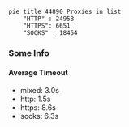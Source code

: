 
```mermaid
pie title 44890 Proxies in list
    "HTTP" : 24958
    "HTTPS": 6651
    "SOCKS" : 18454
```

### Some Info
#### Average Timeout

- mixed: 3.0s
- http: 1.5s
- https: 8.6s
- socks: 6.3s